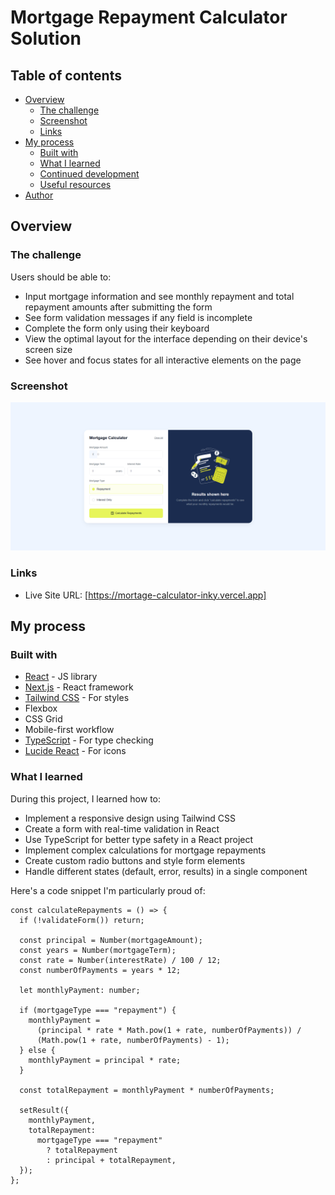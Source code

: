 # Mortgage Repayment Calculator Solution

## Table of contents

- [Overview](#overview)
  - [The challenge](#the-challenge)
  - [Screenshot](#screenshot)
  - [Links](#links)
- [My process](#my-process)
  - [Built with](#built-with)
  - [What I learned](#what-i-learned)
  - [Continued development](#continued-development)
  - [Useful resources](#useful-resources)
- [Author](#author)

## Overview

### The challenge

Users should be able to:

- Input mortgage information and see monthly repayment and total repayment amounts after submitting the form
- See form validation messages if any field is incomplete
- Complete the form only using their keyboard
- View the optimal layout for the interface depending on their device's screen size
- See hover and focus states for all interactive elements on the page

### Screenshot

![Mortgage Calculator Screenshot](./Screenshot.png)

### Links

- Live Site URL: [https://mortage-calculator-inky.vercel.app]

## My process

### Built with

- [React](https://reactjs.org/) - JS library
- [Next.js](https://nextjs.org/) - React framework
- [Tailwind CSS](https://tailwindcss.com/) - For styles
- Flexbox
- CSS Grid
- Mobile-first workflow
- [TypeScript](https://www.typescriptlang.org/) - For type checking
- [Lucide React](https://lucide.dev/) - For icons

### What I learned

During this project, I learned how to:

- Implement a responsive design using Tailwind CSS
- Create a form with real-time validation in React
- Use TypeScript for better type safety in a React project
- Implement complex calculations for mortgage repayments
- Create custom radio buttons and style form elements
- Handle different states (default, error, results) in a single component

Here's a code snippet I'm particularly proud of:

```tsx
const calculateRepayments = () => {
  if (!validateForm()) return;

  const principal = Number(mortgageAmount);
  const years = Number(mortgageTerm);
  const rate = Number(interestRate) / 100 / 12;
  const numberOfPayments = years * 12;

  let monthlyPayment: number;

  if (mortgageType === "repayment") {
    monthlyPayment =
      (principal * rate * Math.pow(1 + rate, numberOfPayments)) /
      (Math.pow(1 + rate, numberOfPayments) - 1);
  } else {
    monthlyPayment = principal * rate;
  }

  const totalRepayment = monthlyPayment * numberOfPayments;

  setResult({
    monthlyPayment,
    totalRepayment:
      mortgageType === "repayment"
        ? totalRepayment
        : principal + totalRepayment,
  });
};
```
